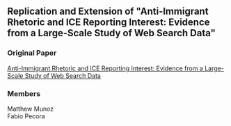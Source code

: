 ## Replication and Extension of "Anti-Immigrant Rhetoric and ICE Reporting Interest: Evidence from a Large-Scale Study of Web Search Data"

### Original Paper
[Anti-Immigrant Rhetoric and ICE Reporting Interest: Evidence from a Large-Scale Study of Web Search Data](https://www.cambridge.org/core/journals/british-journal-of-political-science/article/abs/antiimmigrant-rhetoric-and-ice-reporting-interest-evidence-from-a-largescale-study-of-web-search-data/AF982680AEC49AE65CACFD73352A44AD)

### Members
Matthew Munoz <br/>
Fabio Pecora 
